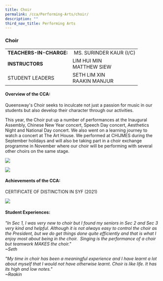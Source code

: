 ```yaml
---
title: Choir
permalink: /cca/Performing-Arts/choir/
description: ""
third_nav_title: Performing Arts
---
```

### Choir

|  	|  	|
|---	|---	|
| **TEACHERS-IN-CHARGE:** 	|  MS. SURINDER KAUR (I/C)|  
|**INSTRUCTORS** 	| LIM HUI MIN <br>  MATTHEW SIEW <br>	|	|
| STUDENT LEADERS 	| SETH LIM XIN <br>RAAKIN MANJUR 	|

#### Overview of the CCA:   

Queensway's Choir seeks to inculcate not just a passion for music in our students but also develop their character through our activities.

This year, the Choir put up a number of performances at the Inaugural Assembly, Chinese New Year concert, Speech Day concert, Aesthetics Night and National Day concert. We also went on a learning journey to watch a concert at The Art House. We performed at CHIJMES during the September holidays and will also be taking part in a choir exchange programme in November where our choir will be performing with several other choirs on the same stage.

<img src="https://drive.google.com/uc?export=view&id=1FTWDzBv8wE-H9eGTWO5h8EoraPx_u91A"><br>


<img src="https://drive.google.com/uc?export=view&id=1ByIRi6LfMOIvnhmar3bKIK1vO1GR16K4">


#### Achievements of the CCA:
CERTIFICATE OF DISTINCTION IN SYF (2021)


<img src="https://drive.google.com/uc?export=view&id=17mzjCMBul6c3-dVbhceBXevFAJTczYeh">



#### Student Experiences:

*"In Sec 1, I was very new to choir but I found my seniors in Sec 2 and Sec 3 very kind and helpful. Although it is not always easy to control the choir as the President, but we do get things done quite efficiently and that is what I enjoy most about being in the choir.  Singing is the performance of a choir but teamwork MAKES the choir."
<br>~Seth*

*"My time in choir has been a meaningful experience and I have learnt a lot about myself that I would not have otherwise learnt. Choir is like life. It has its high and low notes."
<br>~Raakin*